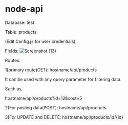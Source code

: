 # node-api

Database: test

Table: products

(Edit Config.js for user credentials)


Fields:
![Screenshot (13)](https://user-images.githubusercontent.com/72680240/166395538-afa5dca6-ba5e-45c2-b1e9-20890961d650.png)


Routes:


1)primary route(GET): hostname/api/products

It can be used with any query parameter for filtering data.

Such as,

hostname/api/products?id=12&cost=5



2)For posting data(POST): hostname/api/products



3)For UPDATE and DELETE: hostname/api/products/id/{id}

